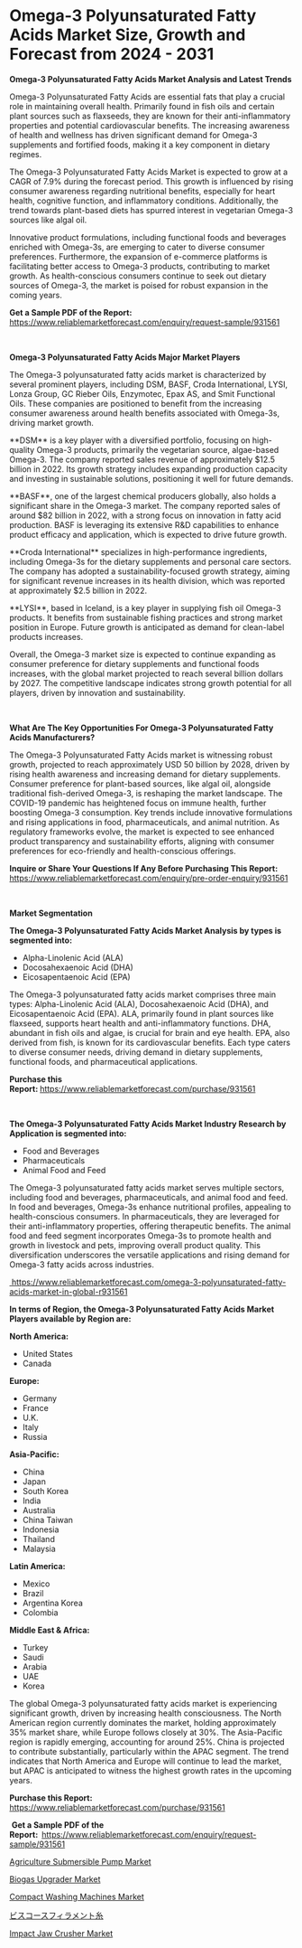 <p><h1>Omega-3 Polyunsaturated Fatty Acids Market Size, Growth and Forecast from 2024 - 2031</h1></p><p><strong>Omega-3 Polyunsaturated Fatty Acids Market Analysis and Latest Trends</strong></p>
<p><p>Omega-3 Polyunsaturated Fatty Acids are essential fats that play a crucial role in maintaining overall health. Primarily found in fish oils and certain plant sources such as flaxseeds, they are known for their anti-inflammatory properties and potential cardiovascular benefits. The increasing awareness of health and wellness has driven significant demand for Omega-3 supplements and fortified foods, making it a key component in dietary regimes.</p><p>The Omega-3 Polyunsaturated Fatty Acids Market is expected to grow at a CAGR of 7.9% during the forecast period. This growth is influenced by rising consumer awareness regarding nutritional benefits, especially for heart health, cognitive function, and inflammatory conditions. Additionally, the trend towards plant-based diets has spurred interest in vegetarian Omega-3 sources like algal oil. </p><p>Innovative product formulations, including functional foods and beverages enriched with Omega-3s, are emerging to cater to diverse consumer preferences. Furthermore, the expansion of e-commerce platforms is facilitating better access to Omega-3 products, contributing to market growth. As health-conscious consumers continue to seek out dietary sources of Omega-3, the market is poised for robust expansion in the coming years.</p></p>
<p><strong>Get a Sample PDF of the Report:&nbsp;</strong> <a href="https://www.reliablemarketforecast.com/enquiry/request-sample/931561">https://www.reliablemarketforecast.com/enquiry/request-sample/931561</a></p>
<p>&nbsp;</p>
<p><strong>Omega-3 Polyunsaturated Fatty Acids Major Market Players</strong></p>
<p><p>The Omega-3 polyunsaturated fatty acids market is characterized by several prominent players, including DSM, BASF, Croda International, LYSI, Lonza Group, GC Rieber Oils, Enzymotec, Epax AS, and Smit Functional Oils. These companies are positioned to benefit from the increasing consumer awareness around health benefits associated with Omega-3s, driving market growth.</p><p>**DSM** is a key player with a diversified portfolio, focusing on high-quality Omega-3 products, primarily the vegetarian source, algae-based Omega-3. The company reported sales revenue of approximately $12.5 billion in 2022. Its growth strategy includes expanding production capacity and investing in sustainable solutions, positioning it well for future demands.</p><p>**BASF**, one of the largest chemical producers globally, also holds a significant share in the Omega-3 market. The company reported sales of around $82 billion in 2022, with a strong focus on innovation in fatty acid production. BASF is leveraging its extensive R&D capabilities to enhance product efficacy and application, which is expected to drive future growth.</p><p>**Croda International** specializes in high-performance ingredients, including Omega-3s for the dietary supplements and personal care sectors. The company has adopted a sustainability-focused growth strategy, aiming for significant revenue increases in its health division, which was reported at approximately $2.5 billion in 2022.</p><p>**LYSI**, based in Iceland, is a key player in supplying fish oil Omega-3 products. It benefits from sustainable fishing practices and strong market position in Europe. Future growth is anticipated as demand for clean-label products increases.</p><p>Overall, the Omega-3 market size is expected to continue expanding as consumer preference for dietary supplements and functional foods increases, with the global market projected to reach several billion dollars by 2027. The competitive landscape indicates strong growth potential for all players, driven by innovation and sustainability.</p></p>
<p>&nbsp;</p>
<p><strong>What Are The Key Opportunities For Omega-3 Polyunsaturated Fatty Acids Manufacturers?</strong></p>
<p><p>The Omega-3 Polyunsaturated Fatty Acids market is witnessing robust growth, projected to reach approximately USD 50 billion by 2028, driven by rising health awareness and increasing demand for dietary supplements. Consumer preference for plant-based sources, like algal oil, alongside traditional fish-derived Omega-3, is reshaping the market landscape. The COVID-19 pandemic has heightened focus on immune health, further boosting Omega-3 consumption. Key trends include innovative formulations and rising applications in food, pharmaceuticals, and animal nutrition. As regulatory frameworks evolve, the market is expected to see enhanced product transparency and sustainability efforts, aligning with consumer preferences for eco-friendly and health-conscious offerings.</p></p>
<p><strong>Inquire or Share Your Questions If Any Before Purchasing This Report:</strong> <a href="https://www.reliablemarketforecast.com/enquiry/pre-order-enquiry/931561">https://www.reliablemarketforecast.com/enquiry/pre-order-enquiry/931561</a></p>
<p>&nbsp;</p>
<p><strong>Market Segmentation</strong></p>
<p><strong>The Omega-3 Polyunsaturated Fatty Acids Market Analysis by types is segmented into:</strong></p>
<p><ul><li>Alpha-Linolenic Acid (ALA)</li><li>Docosahexaenoic Acid (DHA)</li><li>Eicosapentaenoic Acid (EPA)</li></ul></p>
<p><p>The Omega-3 polyunsaturated fatty acids market comprises three main types: Alpha-Linolenic Acid (ALA), Docosahexaenoic Acid (DHA), and Eicosapentaenoic Acid (EPA). ALA, primarily found in plant sources like flaxseed, supports heart health and anti-inflammatory functions. DHA, abundant in fish oils and algae, is crucial for brain and eye health. EPA, also derived from fish, is known for its cardiovascular benefits. Each type caters to diverse consumer needs, driving demand in dietary supplements, functional foods, and pharmaceutical applications.</p></p>
<p><strong>Purchase this Report:&nbsp;</strong><a href="https://www.reliablemarketforecast.com/purchase/931561">https://www.reliablemarketforecast.com/purchase/931561</a></p>
<p>&nbsp;</p>
<p><strong>The Omega-3 Polyunsaturated Fatty Acids Market Industry Research by Application is segmented into:</strong></p>
<p><ul><li>Food and Beverages</li><li>Pharmaceuticals</li><li>Animal Food and Feed</li></ul></p>
<p><p>The Omega-3 polyunsaturated fatty acids market serves multiple sectors, including food and beverages, pharmaceuticals, and animal food and feed. In food and beverages, Omega-3s enhance nutritional profiles, appealing to health-conscious consumers. In pharmaceuticals, they are leveraged for their anti-inflammatory properties, offering therapeutic benefits. The animal food and feed segment incorporates Omega-3s to promote health and growth in livestock and pets, improving overall product quality. This diversification underscores the versatile applications and rising demand for Omega-3 fatty acids across industries.</p></p>
<p><a href="https://www.reliablemarketforecast.com/omega-3-polyunsaturated-fatty-acids-market-in-global-r931561">&nbsp;https://www.reliablemarketforecast.com/omega-3-polyunsaturated-fatty-acids-market-in-global-r931561</a></p>
<p><strong>In terms of Region, the Omega-3 Polyunsaturated Fatty Acids Market Players available by Region are:</strong></p>
<p>
    <p> <strong> North America: </strong>
        <ul>
            <li>United States</li>
            <li>Canada</li>
        </ul>
        </p> 
    <p> <strong> Europe: </strong>
        <ul>
            <li>Germany</li>
            <li>France</li>
            <li>U.K.</li>
            <li>Italy</li>
            <li>Russia</li>
        </ul>
        </p> 
    <p> <strong> Asia-Pacific: </strong>
        <ul>
            <li>China</li>
            <li>Japan</li>
            <li>South Korea</li>
            <li>India</li>
            <li>Australia</li>
            <li>China Taiwan</li>
            <li>Indonesia</li>
            <li>Thailand</li>
            <li>Malaysia</li>
        </ul>
        </p> 
    <p> <strong> Latin America: </strong>
        <ul>
            <li>Mexico</li>
            <li>Brazil</li>
            <li>Argentina Korea</li>
            <li>Colombia</li>
        </ul>
        </p> 
    <p> <strong> Middle East & Africa: </strong>
        <ul>
            <li>Turkey</li>
            <li>Saudi</li>
            <li>Arabia</li>
            <li>UAE</li>
            <li>Korea</li>
        </ul>
    </p>
    </p>
<p><p>The global Omega-3 polyunsaturated fatty acids market is experiencing significant growth, driven by increasing health consciousness. The North American region currently dominates the market, holding approximately 35% market share, while Europe follows closely at 30%. The Asia-Pacific region is rapidly emerging, accounting for around 25%. China is projected to contribute substantially, particularly within the APAC segment. The trend indicates that North America and Europe will continue to lead the market, but APAC is anticipated to witness the highest growth rates in the upcoming years.</p></p>
<p><strong>Purchase this Report: </strong><a href="https://www.reliablemarketforecast.com/purchase/931561">https://www.reliablemarketforecast.com/purchase/931561</a></p>
<p>&nbsp;<strong>Get a Sample PDF of the Report:&nbsp;&nbsp;</strong><a href="https://www.reliablemarketforecast.com/enquiry/request-sample/931561">https://www.reliablemarketforecast.com/enquiry/request-sample/931561</a></p>
<p><strong></strong></p>
<p><p><a href="https://medium.com/@lottierunte1948/the-market-study-covers-the-agriculture-submersible-pump-market-across-various-segments-8244b433f252">Agriculture Submersible Pump Market</a></p><p><a href="https://www.linkedin.com/pulse/global-biogas-upgrader-market-focus-application-end-use-a5nce?trackingId=AwQ%2BzOhvSGSjUoH%2BZmbhDw%3D%3D">Biogas Upgrader Market</a></p><p><a href="https://www.linkedin.com/pulse/emerging-market-trends-regional-analysis-compact-washing-2r01e?trackingId=yD6eYvBkR8CNHjX0ymZJeQ%3D%3D">Compact Washing Machines Market</a></p><p><a href="https://medium.com/@qyzhmeiu47/viscose-filament-yarns-market-%E3%81%AF-%E3%82%B3%E3%82%B9%E3%83%88%E7%AE%A1%E7%90%86%E3%81%A8%E5%8A%B9%E7%8E%87%E5%90%91%E4%B8%8A%E3%82%92%E5%84%AA%E5%85%88%E3%81%97%E3%81%BE%E3%81%99-%E3%81%95%E3%82%89%E3%81%AB-%E5%A0%B1%E5%91%8A%E6%9B%B8%E3%81%AF%E5%B8%82%E5%A0%B4%E3%81%AE%E9%9C%80%E8%A6%81%E9%9D%A2%E3%81%A8%E4%BE%9B%E7%B5%A6%E9%9D%A2%E3%81%AE%E4%B8%A1%E6%96%B9%E3%82%92%E3%82%AB%E3%83%90%E3%83%BC%E3%81%97%E3%81%A6%E3%81%84%E3%81%BE%E3%81%99-viscose-filament-9831e292fb1a">ビスコースフィラメント糸</a></p><p><a href="https://medium.com/@alaasultan2024/the-global-market-overview-of-the-impact-jaw-crusher-market-provides-a-unique-perspective-on-the-18fff766b644">Impact Jaw Crusher Market</a></p></p>